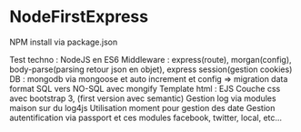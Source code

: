 # NodeFirstExpress

NPM install via package.json

Test techno :
NodeJS en ES6
Middleware : express(route), morgan(config), body-parse(parsing retour json en objet), express session(gestion cookies)
DB : mongodb via mongoose et auto increment et config => migration data format SQL vers NO-SQL avec mongify
Template html : EJS
Couche css avec bootstrap 3, (first version avec semantic)
Gestion log via modules maison sur du log4js
Utilisation moment pour gestion des date
Gestion autentification via passport et ces modules facebook, twitter, local, etc...
